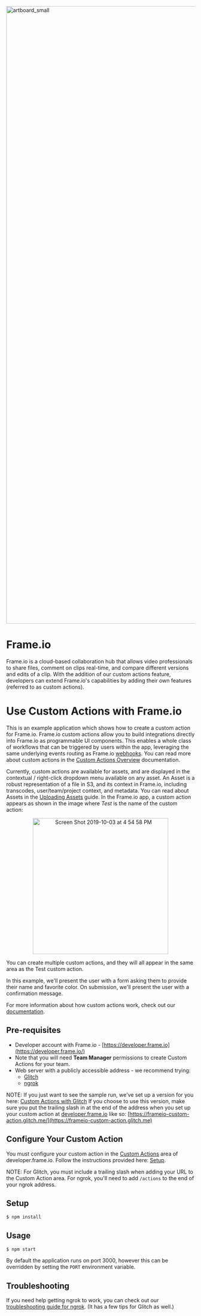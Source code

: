 <img width="1644" alt="artboard_small" src="https://user-images.githubusercontent.com/19295862/66240171-ba8dd280-e6b0-11e9-9ccf-573a4fc5961f.png">

# Frame.io 
Frame.io is a cloud-based collaboration hub that allows video professionals to share files, comment on clips real-time, and compare different versions and edits of a clip. With the addition of our custom actions feature, developers can extend Frame.io's capabilities by adding their own features (referred to as custom actions).

# Use Custom Actions with Frame.io

This is an example application which shows how to create a custom action for Frame.io. Frame.io custom actions allow you to build integrations directly into Frame.io as programmable UI components. This enables a whole class of workflows that can be triggered by users within the app, leveraging the same underlying events routing as Frame.io [webhooks](https://docs.frame.io/docs/webhooks). You can read more about custom actions in the [Custom Actions Overview](https://docs.frame.io/docs/uploading-assets) documentation.

Currently, custom actions are available for assets, and are displayed in the contextual / right-click dropdown menu available on any asset. An Asset is a robust representation of a file in S3, and its context in Frame.io, including transcodes, user/team/project context, and metadata. You can read about Assets in the [Uploading Assets](https://docs.frame.io/docs/uploading-assets) guide. In the Frame.io app, a custom action appears as shown in the image where *Test* is the name of the custom action: 

<p align="center"><img width="362" alt="Screen Shot 2019-10-03 at 4 54 58 PM" src="https://user-images.githubusercontent.com/19295862/66240029-3b989a00-e6b0-11e9-90fc-3d7cf91d346c.png"></p>

You can create multiple custom actions, and they will all appear in the same area as the Test custom action. 

In this example, we'll present the user with a form asking them to provide their name and favorite color. On submission, we'll present the user with a confirmation message.

For more information about how custom actions work, check out our [documentation](https://docs.frame.io/docs/custom-actions).

## Pre-requisites 

* Developer account with Frame.io - [https://developer.frame.io](https://developer.frame.io/)
* Note that you will need **Team Manager** permissions to create Custom Actions for your team.
* Web server with a publicly accessible address - we recommend trying: 
  * [Glitch](https://glitch.com/) 
  * [ngrok](https://https://ngrok.com/)

NOTE: If you just want to see the sample run, we've set up a version for you here: [Custom Actions with Glitch](https://glitch.com/~frameio-custom-actions) If you choose to use this version, make sure you put the trailing slash in at the end of the address when you set up your custom action at [developer.frame.io](https://developer.frame.io) like so: [https://frameio-custom-action.glitch.me/](https://frameio-custom-action.glitch.me) 

## Configure Your Custom Action

You must configure your custom action in the [Custom Actions](https://developer.frame.io/actions/) area of developer.frame.io. Follow the instructions provided here: [Setup](https://docs.frame.io/docs/custom-actions#section-setup).

NOTE: For Glitch, you must include a trailing slash when adding your URL to the Custom Action area. For ngrok, you'll need to add ```/actions``` to the end of your ngrok address.

## Setup

```
$ npm install
```

## Usage

```
$ npm start
```

By default the application runs on port 3000, however this can be overridden by setting the `PORT` environment variable.

## Troubleshooting

If you need help getting ngrok to work, you can check out our [troubleshooting guide for ngrok](https://docs.frame.io/docs/how-to-setup-and-troubleshoot-ngrok-mac). (It has a few tips for Glitch as well.) 


